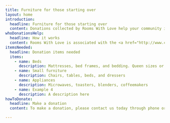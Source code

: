 ```yaml
---
title: Furniture for those starting over
layout: home
introduction:
  headline: Furniture for those starting over
  content: Donations collected by Rooms With Love help your community in the Northern Kentucky tristate area.
whoDonationsHelp:
  headline: How it works
  content: Rooms With Love is associated with the <a href="http://www.christschapel.net/">Christ's Chapel</a>. We serve the Northern Kentucky community by picking up your bed and other donations to support those in need around us.
itemsNeeded:
  headline: Donation items needed
  items:
    - name: Beds
      description: Mattresses, bed frames, and bedding. Queen sizes or smaller only.
    - name: Small furniture
      description: Chairs, tables, beds, and dressers
    - name: Appliances
      description: Microwaves, toasters, blenders, coffeemakers
    - name: Example 4
      description: A description here
howToDonate:
  headline: Make a donation
  content: To make a donation, please contact us today through phone or email!

---
```


